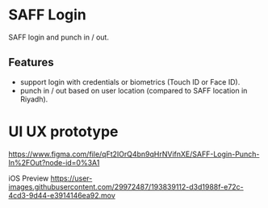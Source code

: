# SAFF Login

SAFF login and punch in / out.

## Features

- support login with credentials or biometrics (Touch ID or Face ID).
- punch in / out based on user location (compared to SAFF location in Riyadh).

# UI UX prototype
https://www.figma.com/file/qFt2IOrQ4bn9qHrNVifnXE/SAFF-Login-Punch-In%2FOut?node-id=0%3A1

iOS Preview
https://user-images.githubusercontent.com/29972487/193839112-d3d1988f-e72c-4cd3-9d44-e3914146ea92.mov

